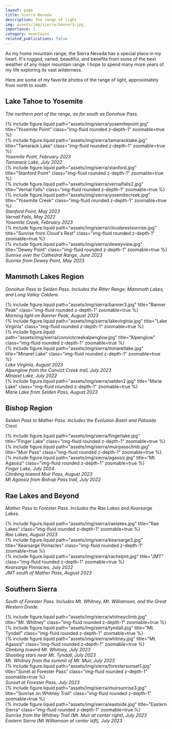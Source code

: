 ```yaml
---
layout: page
title: Sierra Nevada
description: the range of light
img: assets/img/sierra/banner3.jpg
importance: 1
category: mountains
related_publications: false
---
```


As my home mountain range, the Sierra Nevada has a special place in my heart. It's rugged, varied, beautiful, and benefits from some of the best weather of any major mountain range. I hope to spend many more years of my life exploring its vast wilderness.

Here are some of my favorite photos of the range of light, approximately from north to south.

## Lake Tahoe to Yosemite

_The northern part of the range, as far south as Donohue Pass._

<div class="row justify-content-sm-center">
    <div class="col-sm-6 mt-3 mt-md-0">
        {% include figure.liquid path="assets/img/sierra/yosemitepoint.jpg" title="Yosemite Point" class="img-fluid rounded z-depth-1" zoomable=true %}
    </div>
    <div class="col-sm-6 mt-3 mt-md-0">
        {% include figure.liquid path="assets/img/sierra/tamaracklake.jpg" title="Tamarack Lake" class="img-fluid rounded z-depth-1" zoomable=true %}
    </div>
</div>
<div class="row justify-content-sm-center">
    <div class="col-sm-6 mt-3 mt-md-0">
        <div class="caption">
            <i>Yosemite Point, February 2023</i>
        </div>
    </div>
    <div class="col-sm-6 mt-3 mt-md-0">
        <div class="caption">
            <i>Tamarack Lake, July 2022</i>
        </div>
    </div>
</div>

<div class="row justify-content-sm-center">
    <div class="col-sm-4 mt-3 mt-md-0">
        {% include figure.liquid path="assets/img/sierra/stanford.jpg" title="Stanford Point" class="img-fluid rounded z-depth-1" zoomable=true %}
    </div>
    <div class="col-sm-4 mt-3 mt-md-0">
        {% include figure.liquid path="assets/img/sierra/vernalfalls2.jpg" title="Vernal Falls" class="img-fluid rounded z-depth-1" zoomable=true %}
    </div>
    <div class="col-sm-4 mt-3 mt-md-0">
        {% include figure.liquid path="assets/img/sierra/yosemitecreek.jpg" title="Yosemite Creek" class="img-fluid rounded z-depth-1" zoomable=true %}
    </div>
</div>
<div class="row justify-content-sm-center">
    <div class="col-sm-4 mt-3 mt-md-0">
        <div class="caption">
            <i>Stanford Point, May 2023</i>
        </div>
    </div>
    <div class="col-sm-4 mt-3 mt-md-0">
        <div class="caption">
            <i>Vernall Falls, May 2022</i>
        </div>
    </div>
    <div class="col-sm-4 mt-3 mt-md-0">
        <div class="caption">
            <i>Yosemite Creek, February 2023</i>
        </div>
    </div>
</div>

<div class="row justify-content-sm-center">
    <div class="col-sm-6 mt-3 mt-md-0">
        {% include figure.liquid path="assets/img/sierra/cloudsrestsunrise.jpg" title="Sunrise from Cloud's Rest" class="img-fluid rounded z-depth-1" zoomable=true %}
    </div>
    <div class="col-sm-6 mt-3 mt-md-0">
        {% include figure.liquid path="assets/img/sierra/deweyview.jpg" title="Dewey Point" class="img-fluid rounded z-depth-1" zoomable=true %}
    </div>
</div>
<div class="row justify-content-sm-center">
    <div class="col-sm-6 mt-3 mt-md-0">
        <div class="caption">
            <i>Sunrise over the Cathedral Range, June 2023</i>
        </div>
    </div>
    <div class="col-sm-6 mt-3 mt-md-0">
        <div class="caption">
            <i>Sunrise from Dewey Point, May 2023</i>
        </div>
    </div>
</div>

## Mammoth Lakes Region

_Donohue Pass to Selden Pass. Includes the Ritter Range, Mammoth Lakes, and Long Valley Caldera._

<div class="row">
    <div class="col-sm mt-3 mt-md-0">
        {% include figure.liquid path="assets/img/sierra/banner3.jpg" title="Banner Peak" class="img-fluid rounded z-depth-1" zoomable=true %}
    </div>
</div>
<div class="caption">
    <i>Morning light on Banner Peak, August 2023</i>
</div>

<div class="row justify-content-sm-center">
    <div class="col-sm-4 mt-3 mt-md-0">
        {% include figure.liquid path="assets/img/sierra/lakevirginia.jpg" title="Lake Virginia" class="img-fluid rounded z-depth-1" zoomable=true %}
    </div>
    <div class="col-sm-4 mt-3 mt-md-0">
        {% include figure.liquid path="assets/img/sierra/convictcreekalpenglow.jpg" title="Alpenglow" class="img-fluid rounded z-depth-1" zoomable=true %}
    </div>
    <div class="col-sm-4 mt-3 mt-md-0">
        {% include figure.liquid path="assets/img/sierra/minaretlake.jpg" title="Minaret Lake" class="img-fluid rounded z-depth-1" zoomable=true %}
    </div>
</div>
<div class="row justify-content-sm-center">
    <div class="col-sm-4 mt-3 mt-md-0">
        <div class="caption">
            <i>Lake Virginia, August 2023</i>
        </div>
    </div>
    <div class="col-sm-4 mt-3 mt-md-0">
        <div class="caption">
            <i>Alpenglow from the Convict Creek trail, July 2023</i>
        </div>
    </div>
    <div class="col-sm-4 mt-3 mt-md-0">
        <div class="caption">
            <i>Minaret Lake, July 2022</i>
        </div>
    </div>
</div>

<div class="row">
    <div class="col-sm mt-3 mt-md-0">
        {% include figure.liquid path="assets/img/sierra/selden2.jpg" title="Marie Lake" class="img-fluid rounded z-depth-1" zoomable=true %}
    </div>
</div>
<div class="caption">
    <i>Marie Lake from Selden Pass, August 2023</i>
</div>

## Bishop Region

_Selden Pass to Mather Pass. Includes the Evolution Basin and Palisade Crest._

<div class="row justify-content-sm-center">
    <div class="col-sm-4 mt-3 mt-md-0">
        {% include figure.liquid path="assets/img/sierra/fingerlake.jpg" title="Finger Lake" class="img-fluid rounded z-depth-1" zoomable=true %}
    </div>
    <div class="col-sm-4 mt-3 mt-md-0">
        {% include figure.liquid path="assets/img/sierra/muirpassclimb.jpg" title="Muir Pass" class="img-fluid rounded z-depth-1" zoomable=true %}
    </div>
    <div class="col-sm-4 mt-3 mt-md-0">
        {% include figure.liquid path="assets/img/sierra/agassiz.jpg" title="Mt. Agassiz" class="img-fluid rounded z-depth-1" zoomable=true %}
    </div>
</div>
<div class="row justify-content-sm-center">
    <div class="col-sm-4 mt-3 mt-md-0">
        <div class="caption">
            <i>Finger Lake, July 2024</i>
        </div>
    </div>
    <div class="col-sm-4 mt-3 mt-md-0">
        <div class="caption">
            <i>Climbing toward Muir Pass, August 2023</i>
        </div>
    </div>
    <div class="col-sm-4 mt-3 mt-md-0">
        <div class="caption">
            <i>Mt Agassiz from Bishop Pass trail, July 2022</i>
        </div>
    </div>
</div>

## Rae Lakes and Beyond

_Mather Pass to Forester Pass. Includes the Rae Lakes and Kearsarge Lakes._

<div class="row">
    <div class="col-sm mt-3 mt-md-0">
        {% include figure.liquid path="assets/img/sierra/raelakes.jpg" title="Rae Lakes" class="img-fluid rounded z-depth-1" zoomable=true %}
    </div>
</div>
<div class="caption">
    <i>Rae Lakes, August 2023</i>
</div>

<div class="row justify-content-sm-center">
    <div class="col-sm-6 mt-3 mt-md-0">
        {% include figure.liquid path="assets/img/sierra/kearsarge3.jpg" title="Kearsarge Pinnacles" class="img-fluid rounded z-depth-1" zoomable=true %}
    </div>
    <div class="col-sm-6 mt-3 mt-md-0">
        {% include figure.liquid path="assets/img/sierra/racheljmt.jpg" title="JMT" class="img-fluid rounded z-depth-1" zoomable=true %}
    </div>
</div>
<div class="row justify-content-sm-center">
    <div class="col-sm-6 mt-3 mt-md-0">
        <div class="caption">
            <i>Kearsarge Pinnacles, July 2022</i>
        </div>
    </div>
    <div class="col-sm-6 mt-3 mt-md-0">
        <div class="caption">
            <i>JMT south of Mather Pass, August 2023</i>
        </div>
    </div>
</div>

## Southern Sierra

_South of Forester Pass. Includes Mt. Whitney, Mt. Williamson, and the Great Western Divide._

<div class="row justify-content-sm-center">
    <div class="col-sm-4 mt-3 mt-md-0">
        {% include figure.liquid path="assets/img/sierra/whitneyclimb.jpg" title="Mt. Whitney" class="img-fluid rounded z-depth-1" zoomable=true %}
    </div>
    <div class="col-sm-4 mt-3 mt-md-0">
        {% include figure.liquid path="assets/img/sierra/tyndall.jpg" title="Mt. Tyndall" class="img-fluid rounded z-depth-1" zoomable=true %}
    </div>
    <div class="col-sm-4 mt-3 mt-md-0">
        {% include figure.liquid path="assets/img/sierra/whitney.jpg" title="Mt. Agassiz" class="img-fluid rounded z-depth-1" zoomable=true %}
    </div>
</div>
<div class="row justify-content-sm-center">
    <div class="col-sm-4 mt-3 mt-md-0">
        <div class="caption">
            <i>Climbing toward Mt. Whitney, July 2023</i>
        </div>
    </div>
    <div class="col-sm-4 mt-3 mt-md-0">
        <div class="caption">
            <i>Shooting stars near Mt. Tyndall, July 2023</i>
        </div>
    </div>
    <div class="col-sm-4 mt-3 mt-md-0">
        <div class="caption">
            <i>Mt. Whitney from the summit of Mt. Muir, July 2023</i>
        </div>
    </div>
</div>

<div class="row">
    <div class="col-sm mt-3 mt-md-0">
        {% include figure.liquid path="assets/img/sierra/forestersunset1.jpg" title="Sunet at Forester Pass" class="img-fluid rounded z-depth-1" zoomable=true %}
    </div>
</div>
<div class="caption">
    <i>Sunset at Forester Pass, July 2023</i>
</div>

<div class="row justify-content-sm-center">
    <div class="col-sm-6 mt-3 mt-md-0">
        {% include figure.liquid path="assets/img/sierra/muirsunrise3.jpg" title="Sunrise on Whitney Trail" class="img-fluid rounded z-depth-1" zoomable=true %}
    </div>
    <div class="col-sm-6 mt-3 mt-md-0">
        {% include figure.liquid path="assets/img/sierra/eastside.jpg" title="Eastern Sierra" class="img-fluid rounded z-depth-1" zoomable=true %}
    </div>
</div>

<div class="row justify-content-sm-center">
    <div class="col-sm-6 mt-3 mt-md-0">
        <div class="caption">
            <i>Sunrise from the Whitney Trail (Mt. Muir at center right), July 2023</i>
        </div>
    </div>
    <div class="col-sm-6 mt-3 mt-md-0">
        <div class="caption">
            <i>Eastern Sierra (Mt Williamson at center left), July 2023</i>
        </div>
    </div>
</div>

